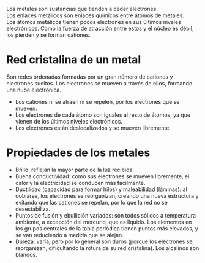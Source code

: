 Los metales son sustancias que tienden a ceder electrones.  
Los enlaces metálicos son enlaces químicos entre átomos de metales.  
Los átomos metálicos tienen pocos electrones en sus últimos niveles electrónicos. Como la fuerza de atracción entre estos y el núcleo es débil, los pierden y se forman cationes.

# Red cristalina de un metal
Son redes ordenadas formadas por un gran número de cationes y electrones sueltos. Los electrones se mueven a través de ellos, formando una nube electrónica.
- Los cationes ni se atraen ni se repelen, por los electrones que se mueven.
- Los electrones de cada átomo son iguales al resto de átomos, ya que vienen de los últimos niveles electrónicos.
- Los electrones están deslocalizados y se mueven libremente.

# Propiedades de los metales
- Brillo: reflejan la mayor parte de la luz recibida.
- Buena conductividad: como sus electrones se mueven libremente, el calor y la electricidad se conducen más fácilmente.
- Ductilidad (capacidad para formar hilos) y maleabilidad (láminas): al doblarse, los electrones se reorganizan, creando una nueva estructura y evitando que las cationes se repelan, por lo que la red no se desestabiliza.
- Puntos de fusión y ebullición variados: son todos sólidos a temperatura ambiente, a excepción del mercurio, que es líquido. Los elementos en los grupos centrales de la tabla periódica tienen puntos más elevados, y se van reduciendo a medida que se alejan.
- Dureza: varía, pero por lo general son duros (porque los electrones se reorganizan, dificultando la rotura de su red cristalina). Los alcalinos son blandos.
